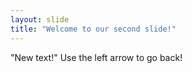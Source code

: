 ```yaml
---
layout: slide
title: "Welcome to our second slide!"
---
```

"New text!"
Use the left arrow to go back!
